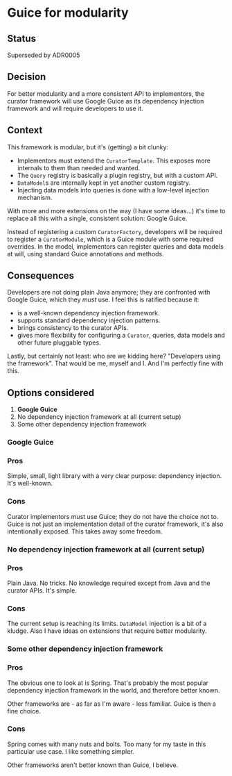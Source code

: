 # Guice for modularity

## Status

Superseded by ADR0005

## Decision

For better modularity and a more consistent API to implementors, the curator framework will use Google Guice as its dependency injection framework and will require developers to use it. 

## Context

This framework is modular, but it's (getting) a bit clunky:

- Implementors must extend the `CuratorTemplate`. This exposes more internals to them than needed and wanted.
- The `Query` registry is basically a plugin registry, but with a custom API.
- `DataModel`s are internally kept in yet another custom registry.
- Injecting data models into queries is done with a low-level injection mechanism.

With more and more extensions on the way (I have some ideas...) it's time to replace all this with a single, consistent solution: Google Guice.

Instead of registering a custom `CuratorFactory`, developers will be required to register a `CuratorModule`, which is a Guice module with some required overrides. In the model, implementors can register queries and data models at will, using standard Guice annotations and methods. 

## Consequences

Developers are not doing plain Java anymore; they are confronted with Google Guice, which they *must* use. I feel this is ratified because it:

- is a well-known dependency injection framework.
- supports standard dependency injection patterns.
- brings consistency to the curator APIs.
- gives more flexibility for configuring a `Curator`, queries, data models and other future pluggable types.

Lastly, but certainly not least: who are we kidding here? "Developers using the framework". That would be me, myself and I. And I'm perfectly fine with this.

## Options considered

1. **Google Guice** 
2. No dependency injection framework at all (current setup)
3. Some other dependency injection framework

### Google Guice

### Pros

Simple, small, light library with a very clear purpose: dependency injection. It's well-known.

### Cons

Curator implementors must use Guice; they do not have the choice not to. Guice is not just an implementation detail of the curator framework, it's also intentionally exposed. This takes away some freedom.

### No dependency injection framework at all (current setup)

### Pros

Plain Java. No tricks. No knowledge required except from Java and the curator APIs. It's simple.

### Cons

The current setup is reaching its limits. `DataModel` injection is a bit of a kludge. Also I have ideas on extensions that require better modularity.

### Some other dependency injection framework

### Pros

The obvious one to look at is Spring. That's probably the most popular dependency injection framework in the world, and therefore better known.

Other frameworks are - as far as I'm aware - less familiar. Guice is then a fine choice.

### Cons

Spring comes with many nuts and bolts. Too many for my taste in this particular use case. I like something simpler.

Other frameworks aren't better known than Guice, I believe.